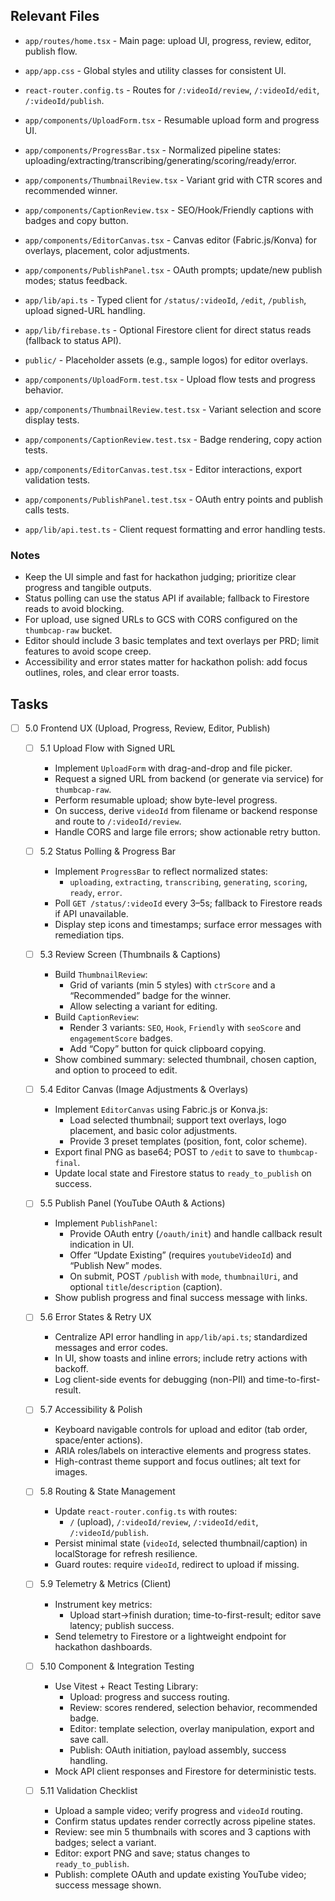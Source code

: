## Relevant Files

- `app/routes/home.tsx` - Main page: upload UI, progress, review, editor, publish flow.
- `app/app.css` - Global styles and utility classes for consistent UI.
- `react-router.config.ts` - Routes for `/:videoId/review`, `/:videoId/edit`, `/:videoId/publish`.
- `app/components/UploadForm.tsx` - Resumable upload form and progress UI.
- `app/components/ProgressBar.tsx` - Normalized pipeline states: uploading/extracting/transcribing/generating/scoring/ready/error.
- `app/components/ThumbnailReview.tsx` - Variant grid with CTR scores and recommended winner.
- `app/components/CaptionReview.tsx` - SEO/Hook/Friendly captions with badges and copy button.
- `app/components/EditorCanvas.tsx` - Canvas editor (Fabric.js/Konva) for overlays, placement, color adjustments.
- `app/components/PublishPanel.tsx` - OAuth prompts; update/new publish modes; status feedback.
- `app/lib/api.ts` - Typed client for `/status/:videoId`, `/edit`, `/publish`, upload signed-URL handling.
- `app/lib/firebase.ts` - Optional Firestore client for direct status reads (fallback to status API).
- `public/` - Placeholder assets (e.g., sample logos) for editor overlays.

- `app/components/UploadForm.test.tsx` - Upload flow tests and progress behavior.
- `app/components/ThumbnailReview.test.tsx` - Variant selection and score display tests.
- `app/components/CaptionReview.test.tsx` - Badge rendering, copy action tests.
- `app/components/EditorCanvas.test.tsx` - Editor interactions, export validation tests.
- `app/components/PublishPanel.test.tsx` - OAuth entry points and publish calls tests.
- `app/lib/api.test.ts` - Client request formatting and error handling tests.

### Notes

- Keep the UI simple and fast for hackathon judging; prioritize clear progress and tangible outputs.
- Status polling can use the status API if available; fallback to Firestore reads to avoid blocking.
- For upload, use signed URLs to GCS with CORS configured on the `thumbcap-raw` bucket.
- Editor should include 3 basic templates and text overlays per PRD; limit features to avoid scope creep.
- Accessibility and error states matter for hackathon polish: add focus outlines, roles, and clear error toasts.

## Tasks

- [ ] 5.0 Frontend UX (Upload, Progress, Review, Editor, Publish)

  - [ ] 5.1 Upload Flow with Signed URL
    - Implement `UploadForm` with drag-and-drop and file picker.
    - Request a signed URL from backend (or generate via service) for `thumbcap-raw`.
    - Perform resumable upload; show byte-level progress.
    - On success, derive `videoId` from filename or backend response and route to `/:videoId/review`.
    - Handle CORS and large file errors; show actionable retry button.

  - [ ] 5.2 Status Polling & Progress Bar
    - Implement `ProgressBar` to reflect normalized states:
      - `uploading`, `extracting`, `transcribing`, `generating`, `scoring`, `ready`, `error`.
    - Poll `GET /status/:videoId` every 3–5s; fallback to Firestore reads if API unavailable.
    - Display step icons and timestamps; surface error messages with remediation tips.

  - [ ] 5.3 Review Screen (Thumbnails & Captions)
    - Build `ThumbnailReview`:
      - Grid of variants (min 5 styles) with `ctrScore` and a “Recommended” badge for the winner.
      - Allow selecting a variant for editing.
    - Build `CaptionReview`:
      - Render 3 variants: `SEO`, `Hook`, `Friendly` with `seoScore` and `engagementScore` badges.
      - Add “Copy” button for quick clipboard copying.
    - Show combined summary: selected thumbnail, chosen caption, and option to proceed to edit.

  - [ ] 5.4 Editor Canvas (Image Adjustments & Overlays)
    - Implement `EditorCanvas` using Fabric.js or Konva.js:
      - Load selected thumbnail; support text overlays, logo placement, and basic color adjustments.
      - Provide 3 preset templates (position, font, color scheme).
    - Export final PNG as base64; POST to `/edit` to save to `thumbcap-final`.
    - Update local state and Firestore status to `ready_to_publish` on success.

  - [ ] 5.5 Publish Panel (YouTube OAuth & Actions)
    - Implement `PublishPanel`:
      - Provide OAuth entry (`/oauth/init`) and handle callback result indication in UI.
      - Offer “Update Existing” (requires `youtubeVideoId`) and “Publish New” modes.
      - On submit, POST `/publish` with `mode`, `thumbnailUri`, and optional `title`/`description` (caption).
    - Show publish progress and final success message with links.

  - [ ] 5.6 Error States & Retry UX
    - Centralize API error handling in `app/lib/api.ts`; standardized messages and error codes.
    - In UI, show toasts and inline errors; include retry actions with backoff.
    - Log client-side events for debugging (non-PII) and time-to-first-result.

  - [ ] 5.7 Accessibility & Polish
    - Keyboard navigable controls for upload and editor (tab order, space/enter actions).
    - ARIA roles/labels on interactive elements and progress states.
    - High-contrast theme support and focus outlines; alt text for images.

  - [ ] 5.8 Routing & State Management
    - Update `react-router.config.ts` with routes:
      - `/` (upload), `/:videoId/review`, `/:videoId/edit`, `/:videoId/publish`.
    - Persist minimal state (`videoId`, selected thumbnail/caption) in localStorage for refresh resilience.
    - Guard routes: require `videoId`, redirect to upload if missing.

  - [ ] 5.9 Telemetry & Metrics (Client)
    - Instrument key metrics:
      - Upload start→finish duration; time-to-first-result; editor save latency; publish success.
    - Send telemetry to Firestore or a lightweight endpoint for hackathon dashboards.

  - [ ] 5.10 Component & Integration Testing
    - Use Vitest + React Testing Library:
      - Upload: progress and success routing.
      - Review: scores rendered, selection behavior, recommended badge.
      - Editor: template selection, overlay manipulation, export and save call.
      - Publish: OAuth initiation, payload assembly, success handling.
    - Mock API client responses and Firestore for deterministic tests.

  - [ ] 5.11 Validation Checklist
    - Upload a sample video; verify progress and `videoId` routing.
    - Confirm status updates render correctly across pipeline states.
    - Review: see min 5 thumbnails with scores and 3 captions with badges; select a variant.
    - Editor: export PNG and save; status changes to `ready_to_publish`.
    - Publish: complete OAuth and update existing YouTube video; success message shown.